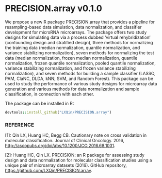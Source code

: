 # PRECISION.array v0.1.0

We propose a new R package PRECISION.array that provides a pipeline for resampling-based data simulation, data normalization, and classifier development for microRNA microarrays. The package offers two study designs for simulating data via a process dubbed ‘virtual rehybridization’ (confounding design and stratified design), three methods for normalizing the training data (median normalization, quantile normalization, and variance stabilizing normalization), seven methods for normalizing the test data (median normalization, frozen median normalization, quantile normalization, frozen quantile normalization, pooled quantile normalization, variance stabilizing normalization, and frozen variance stabilizing normalization), and seven methods for building a sample classifier (LASSO, PAM, ClaNC, DLDA, kNN, SVM, and Random Forest). This package can be used to study the performance of various study designs for microarray data generation and various methods for data normalization and sample classification, in connection with each other.

The package can be installed in R:
```ruby
devtools::install_github("LXQin/PRECISION.array")
```
### REFERENCE

[1]: Qin LX, Huang HC, Begg CB. Cautionary note on cross validation in molecular classification. Journal of Clinical Oncology. 2016, http://ascopubs.org/doi/abs/10.1200/JCO.2016.68.1031.

[2]: Huang HC, Qin LX. PRECISION: an R package for assessing study design and data normalization for molecular classification studies using a unique pair of microarray datasets (2016). GitHub repository, https://github.com/LXQin/PRECISION.array.
